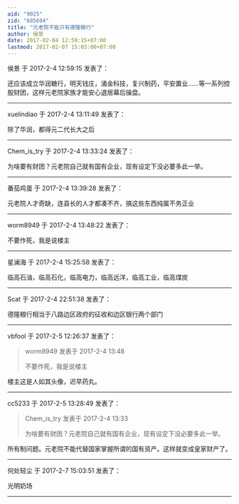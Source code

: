 ```yaml
---
aid: "9025"
zid: "685694"
title: "元老院不能只有德隆粮行"
author: 侯景
date: 2017-02-04 12:59:15+07:00
lastmod: 2017-02-07 15:03:00+07:00
---
```


侯景 于 2017-2-4 12:59:15 发表了：

还应该成立华润糖行，明天钱庄，涌金科技，复兴制药，平安置业……等一系列控股财团，这样元老院家族才能安心退居幕后操盘。

---

xuelindiao 于 2017-2-4 13:11:49 发表了：

除了华润，都得元二代长大之后

---

Chem_is_try 于 2017-2-4 13:33:24 发表了：

为啥要有财团？元老院自己就有国有企业，现有设定下没必要多此一举。

---

番茄鸡蛋 于 2017-2-4 13:39:28 发表了：

元老院人才奇缺，连县长的人才都凑不齐，搞这些东西纯属不务正业

---

worm8949 于 2017-2-4 13:48:22 发表了：

不要作死，我是说楼主

---

星澜海 于 2017-2-4 15:25:58 发表了：

临高石油，临高石化，临高电力，临高远洋，临高工业，临高煤炭

---

Scat 于 2017-2-4 22:51:38 发表了：

德隆粮行相当于八路边区政府的征收和边区银行两个部门

---

vbfool 于 2017-2-5 12:26:37 发表了：

> worm8949 发表于 2017-2-4 13:48
>
> 不要作死，我是说楼主

楼主这是人如其头像，迟早药丸。

---

cc5233 于 2017-2-5 13:28:49 发表了：

> Chem_is_try 发表于 2017-2-4 13:33
>
> 为啥要有财团？元老院自己就有国有企业，现有设定下没必要多此一举。

所有制问题。元老院不能代替国家掌握所谓的国有资产。这样就变成皇家财产了。

---

何处轻尘 于 2017-2-7 15:03:51 发表了：

光明奶场

---
